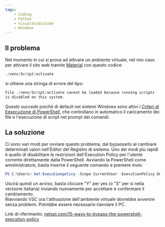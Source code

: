 ```yaml
---
tags:
    - Coding
    - Python
    - VisualStudioCode
    - Windows
---
```


## Il problema
  
Nel momento in cui si prova ad attivare un ambiente virtuale, nel mio caso per attivare il sito web tramite [Material](https://squidfunk.github.io/mkdocs-material/ "Material for MkDocs") con questo codice:

```python
./venv/Script/activate

```

si ottiene una stringa di errore del tipo:

```powershell
File ./venv/Script/activate cannot be loaded because running scripts  
is disabled on this system.
```  

Questo succede poiché di default nei sistemi Windows sono attivi i [Criteri di Eesecuzione di PowerShell](https://learn.microsoft.com/it-it/powershell/module/microsoft.powershell.core/about/about_execution_policies?view=powershell-7.4 "Microsoft: about_Execution_Policies"), che controllano in automatico il caricamento dei file e l'esecuzione di script nel prompt dei comandi.  
  
## La soluzione
  
Ci sono vari modi per ovviare questo problema, dal bypassarlo al cambiare determinati valori nell'Editor del Registro di sistema. Uno dei modi più rapidi è quello di disabilitare le restrizioni dell'Execution Policy per l'utente corrente direttamente dalla PowerShell. Avviando la PowerShell come amministratore, basta inserire il seguente comando e premere invio:  

```powershell
PS C:\Users> Set-Executionpolicy -Scope CurrentUser -ExecutionPolicy UnRestricted
```  
Uscirà quindi un avviso, basta cliccare "Y" per yes (o "S" per si nella versione italiana) inviando nuovamente per accettare e confermare il cambiamento.  
Riavviando VSC ora l'attivazione dell'ambiente virtuale dovrebbe avvenire senza problemi. Potrebbe essere necessario riavviare il PC.  
  
  
Link di riferimento: [netspi.com/15-ways-to-bypass-the-powershell-execution-policy](https://www.netspi.com/blog/technical-blog/network-penetration-testing/15-ways-to-bypass-the-powershell-execution-policy/) 
